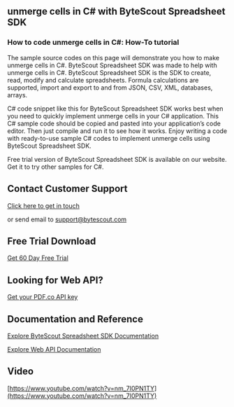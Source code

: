 ## unmerge cells in C# with ByteScout Spreadsheet SDK

### How to code unmerge cells in C#: How-To tutorial

The sample source codes on this page will demonstrate you how to make unmerge cells in C#. ByteScout Spreadsheet SDK was made to help with unmerge cells in C#. ByteScout Spreadsheet SDK is the SDK to create, read, modify and calculate spreadsheets. Formula calculations are supported, import and export to and from JSON, CSV, XML, databases, arrays.

C# code snippet like this for ByteScout Spreadsheet SDK works best when you need to quickly implement unmerge cells in your C# application. This C# sample code should be copied and pasted into your application’s code editor. Then just compile and run it to see how it works. Enjoy writing a code with ready-to-use sample C# codes to implement unmerge cells using ByteScout Spreadsheet SDK.

Free trial version of ByteScout Spreadsheet SDK is available on our website. Get it to try other samples for C#.

## Contact Customer Support

[Click here to get in touch](https://bytescout.zendesk.com/hc/en-us/requests/new?subject=ByteScout%20Spreadsheet%20SDK%20Question)

or send email to [support@bytescout.com](mailto:support@bytescout.com?subject=ByteScout%20Spreadsheet%20SDK%20Question) 

## Free Trial Download

[Get 60 Day Free Trial](https://bytescout.com/download/web-installer?utm_source=github-readme)

## Looking for Web API? 

[Get your PDF.co API key](https://pdf.co/documentation/api?utm_source=github-readme)

## Documentation and Reference

[Explore ByteScout Spreadsheet SDK Documentation](https://bytescout.com/documentation/index.html?utm_source=github-readme)

[Explore Web API Documentation](https://pdf.co/documentation/api?utm_source=github-readme)

## Video

[https://www.youtube.com/watch?v=nm_7I0PN1TY](https://www.youtube.com/watch?v=nm_7I0PN1TY)